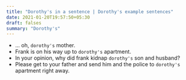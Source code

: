 ```yaml
---
title: "Dorothy's in a sentence | Dorothy's example sentences"
date: 2021-01-20T19:57:50+05:30
draft: falses
summary: "Dorothy's"
---
```

- ... oh, `dorothy's` mother.
- Frank is on his way up to `dorothy's` apartment.
- In your opinion, why did frank kidnap `dorothy's` son and husband?
- Please get to your father and send him and the police to `dorothy's` apartment right away.
                 
